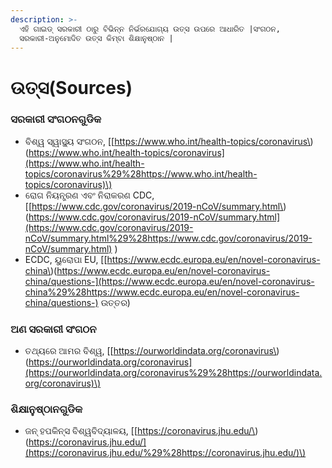 ```yaml
---
description: >-
  ଏହି ଗାଇଡ୍ ସରକାରୀ ଠାରୁ ବିଭିନ୍ନ ନିର୍ଭରଯୋଗ୍ୟ ଉତ୍ସ ଉପରେ ଆଧାରିତ |ସଂଗଠନ,
  ସରକାରୀ-ଅନୁମୋଦିତ ଉତ୍ସ କିମ୍ବା ଶିକ୍ଷାନୁଷ୍ଠାନ |
---
```


# ଉତ୍ସ\(Sources\)

### ସରକାରୀ ସଂଗଠନଗୁଡିକ 

* ବିଶ୍ୱ ସ୍ୱାସ୍ଥ୍ୟ ସଂଗଠନ, \[[https://www.who.int/health-topics/coronavirus\)\(https://www.who.int/health-topics/coronavirus](https://www.who.int/health-topics/coronavirus%29%28https://www.who.int/health-topics/coronavirus)\)
* ରୋଗ ନିୟନ୍ତ୍ରଣ ଏବଂ ନିରାକରଣ CDC, \[[https://www.cdc.gov/coronavirus/2019-nCoV/summary.html\)\(https://www.cdc.gov/coronavirus/2019-nCoV/summary.html](https://www.cdc.gov/coronavirus/2019-nCoV/summary.html%29%28https://www.cdc.gov/coronavirus/2019-nCoV/summary.html) \)
* ECDC, ୟୁରୋପା EU, \[[https://www.ecdc.europa.eu/en/novel-coronavirus-china\)\(https://www.ecdc.europa.eu/en/novel-coronavirus-china/questions-](https://www.ecdc.europa.eu/en/novel-coronavirus-china%29%28https://www.ecdc.europa.eu/en/novel-coronavirus-china/questions-) ଉତ୍ତର\)

### ଅଣ ସରକାରୀ ସଂଗଠନ 

* ତଥ୍ୟରେ ଆମର ବିଶ୍ୱ, \[[https://ourworldindata.org/coronavirus\)\(https://ourworldindata.org/coronavirus](https://ourworldindata.org/coronavirus%29%28https://ourworldindata.org/coronavirus)\)

### ଶିକ୍ଷାନୁଷ୍ଠାନଗୁଡିକ 

* ଜନ୍ ହପକିନ୍ସ ବିଶ୍ୱବିଦ୍ୟାଳୟ, \[[https://coronavirus.jhu.edu/\)\(https://coronavirus.jhu.edu/](https://coronavirus.jhu.edu/%29%28https://coronavirus.jhu.edu/)\)

